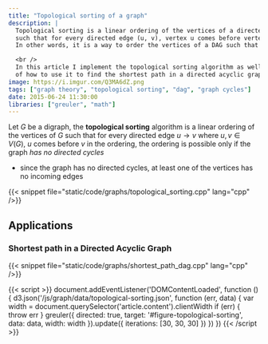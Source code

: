 ```yaml
---
title: "Topological sorting of a graph"
description: |
  Topological sorting is a linear ordering of the vertices of a directed acyclic graph (DAG)
  such that for every directed edge (u, v), vertex u comes before vertex v in the ordering.
  In other words, it is a way to order the vertices of a DAG such that there are no directed cycles.

  <br />
  In this article I implement the topological sorting algorithm as well as an example
  of how to use it to find the shortest path in a directed acyclic graph.
image: https://i.imgur.com/Q3MA6dZ.png
tags: ["graph theory", "topological sorting", "dag", "graph cycles"]
date: 2015-06-24 11:30:00
libraries: ["greuler", "math"]
---
```


Let $G$ be a digraph, the **topological sorting** algorithm is a linear ordering of the vertices of $G$ such that for every directed edge $u \rightarrow v$ where $u,v \in V(G)$, $u$ comes before $v$ in the ordering, the ordering is possible only if the graph *has no directed cycles*

- since the graph has no directed cycles, at least one of the vertices has no incoming edges

<div id="figure-topological-sorting"></div>

{{< snippet file="static/code/graphs/topological_sorting.cpp" lang="cpp" />}}

## Applications

### Shortest path in a Directed Acyclic Graph

{{< snippet file="static/code/graphs/shortest_path_dag.cpp" lang="cpp" />}}

{{< script >}}
document.addEventListener('DOMContentLoaded', function () {
  d3.json('/js/graph/data/topological-sorting.json', function (err, data) {
    var width = document.querySelector('article.content').clientWidth
    if (err) { throw err }
    greuler({
      directed: true,
      target: '#figure-topological-sorting',
      data: data,
      width: width
    }).update({ iterations: [30, 30, 30] })
  })
})
{{< /script >}}
